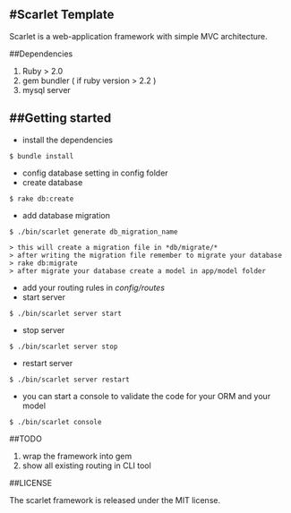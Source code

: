 #Scarlet Template
---
Scarlet is a web-application framework with simple MVC architecture.

##Dependencies

1. Ruby > 2.0
1. gem bundler ( if ruby version > 2.2 )
1. mysql server  

##Getting started
---
* install the dependencies

```
$ bundle install
```

* config database setting in config folder
* create database

```
$ rake db:create
```

* add database migration

```
$ ./bin/scarlet generate db_migration_name

> this will create a migration file in *db/migrate/*
> after writing the migration file remember to migrate your database 
> rake db:migrate
> after migrate your database create a model in app/model folder
```

* add your routing rules in *config/routes*
* start server 

```
$ ./bin/scarlet server start
```

* stop server

```
$ ./bin/scarlet server stop
```

* restart server

```
$ ./bin/scarlet server restart
```

* you can start a console to validate the code for your ORM and your model  

```
$ ./bin/scarlet console
```

##TODO

1. wrap the framework into gem
1. show all existing routing in CLI tool

##LICENSE

The scarlet framework is released under the MIT license.
